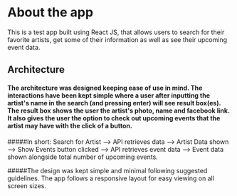 <h1>About the app</h1>
This is a test app built using React JS, that allows users to search for their favorite artists, get some of their information as well as see their upcoming event data.

<h2>Architecture</h2>

<h4>The architecture was designed keeping ease of use in mind. The interactions have been kept simple where a user after inputting the artist's name in the search (and pressing enter) will see result box(es). The result box shows the user the artist's photo, name and facebook link. It also gives the user the option to check out upcoming events that the artist may have with the click of a button.</h4>

#####In short:  Search for Artist --> API retrieves data --> Artist Data shown --> Show Events button clicked --> API retrieves event data --> Event data shown alongside total number of upcoming events.

#####The design was kept simple and minimal following suggested guidelines. The app follows a responsive layout for easy viewing on all screen sizes.
